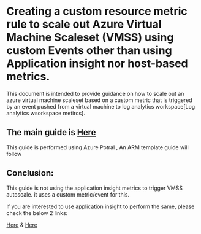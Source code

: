 # Creating a custom resource metric rule to scale out Azure Virtual Machine Scaleset (VMSS) using custom Events other than using Application insight nor host-based metrics.


This document is intended to provide guidance on how to scale out an azure virtual machine scaleset based on a custom metric that is triggered by an event pushed from a virtual machine to log analytics workspace[Log analytics wsorkspace metircs].

## The main guide is [Here](VMSScustomMetricLogAnalytics.md)

This guide is performed using Azure Potral , An ARM template guide will follow

## Conclusion:

This guide is not using the application insight metrics to trigger VMSS autoscale. it uses a custom metric/event for this.

If you are interested to use application insight to perform the same, please check the below 2 links:<br>

[Here](https://docs.microsoft.com/en-us/azure/virtual-machine-scale-sets/virtual-machine-scale-sets-autoscale-overview#application-level-metrics-with-app-insights) & [Here](https://docs.microsoft.com/en-us/azure/azure-monitor/app/java-in-process-agent)

